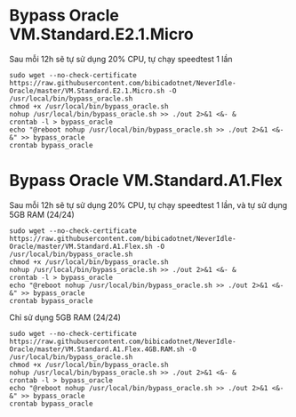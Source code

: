 # Bypass Oracle VM.Standard.E2.1.Micro 
Sau mỗi 12h sẽ tự sử dụng 20% CPU, tự chạy speedtest 1 lần
```shell
sudo wget --no-check-certificate https://raw.githubusercontent.com/bibicadotnet/NeverIdle-Oracle/master/VM.Standard.E2.1.Micro.sh -O /usr/local/bin/bypass_oracle.sh
chmod +x /usr/local/bin/bypass_oracle.sh
nohup /usr/local/bin/bypass_oracle.sh >> ./out 2>&1 <&- &
crontab -l > bypass_oracle
echo "@reboot nohup /usr/local/bin/bypass_oracle.sh >> ./out 2>&1 <&- &" >> bypass_oracle
crontab bypass_oracle
```
# Bypass Oracle VM.Standard.A1.Flex
Sau mỗi 12h sẽ tự sử dụng 20% CPU, tự chạy speedtest 1 lần, và tự sử dụng 5GB RAM (24/24)
```shell
sudo wget --no-check-certificate https://raw.githubusercontent.com/bibicadotnet/NeverIdle-Oracle/master/VM.Standard.A1.Flex.sh -O /usr/local/bin/bypass_oracle.sh
chmod +x /usr/local/bin/bypass_oracle.sh
nohup /usr/local/bin/bypass_oracle.sh >> ./out 2>&1 <&- &
crontab -l > bypass_oracle
echo "@reboot nohup /usr/local/bin/bypass_oracle.sh >> ./out 2>&1 <&- &" >> bypass_oracle
crontab bypass_oracle
```
Chỉ sử dụng 5GB RAM (24/24)
```shell
sudo wget --no-check-certificate https://raw.githubusercontent.com/bibicadotnet/NeverIdle-Oracle/master/VM.Standard.A1.Flex.4GB.RAM.sh -O /usr/local/bin/bypass_oracle.sh
chmod +x /usr/local/bin/bypass_oracle.sh
nohup /usr/local/bin/bypass_oracle.sh >> ./out 2>&1 <&- &
crontab -l > bypass_oracle
echo "@reboot nohup /usr/local/bin/bypass_oracle.sh >> ./out 2>&1 <&- &" >> bypass_oracle
crontab bypass_oracle
```




